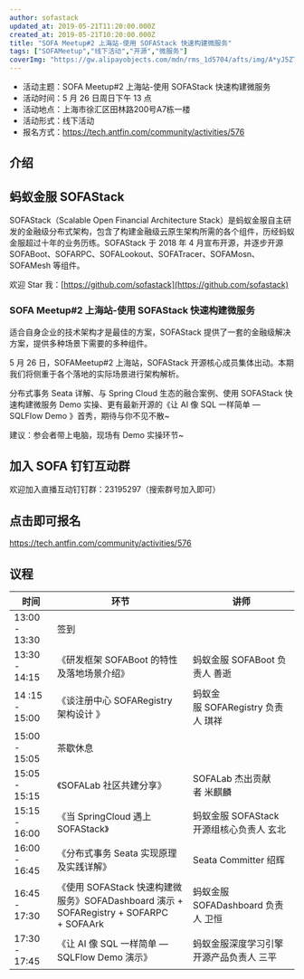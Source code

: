 ```yaml
---
author: sofastack
updated_at: 2019-05-21T11:20:00.000Z
created_at: 2019-05-21T10:20:00.000Z
title: "SOFA Meetup#2 上海站-使用 SOFAStack 快速构建微服务"
tags: ["SOFAMeetup","线下活动","开源","微服务"]
coverImg: "https://gw.alipayobjects.com/mdn/rms_1d5704/afts/img/A*yJ5ZTrqmIecAAAAAAAAAAABjARQnAQ"
---
```


- 活动主题：SOFA Meetup#2 上海站-使用 SOFAStack 快速构建微服务
- 活动时间：5 月 26 日周日下午 13 点
- 活动地点：上海市徐汇区田林路200号A7栋一楼
- 活动形式：线下活动
- 报名方式：<https://tech.antfin.com/community/activities/576>

## 介绍

## 蚂蚁金服 SOFAStack

SOFAStack（Scalable Open Financial Architecture Stack）是蚂蚁金服自主研发的金融级分布式架构，包含了构建金融级云原生架构所需的各个组件，历经蚂蚁金服超过十年的业务历练。SOFAStack 于 2018 年 4 月宣布开源，并逐步开源 SOFABoot、SOFARPC、SOFALookout、SOFATracer、SOFAMosn、SOFAMesh 等组件。

欢迎 Star 我：[https://github.com/sofastack](https://github.com/sofastack)

### SOFA Meetup#2 上海站-使用 SOFAStack 快速构建微服务

适合自身企业的技术架构才是最佳的方案，SOFAStack 提供了一套的金融级解决方案，提供多种场景下需要的多种组件。

5 月 26 日，SOFAMeetup#2 上海站，SOFAStack 开源核心成员集体出动。本期我们将侧重于各个落地的实际场景进行架构解析。

分布式事务 Seata 详解、与 Spring Cloud 生态的融合案例、使用 SOFAStack 快速构建微服务 Demo 实操、更有最新开源的《让 AI 像 SQL 一样简单 — SQLFlow Demo 》首秀，期待与你不见不散~

建议：参会者带上电脑，现场有 Demo 实操环节~

##  加入 SOFA 钉钉互动群 

欢迎加入直播互动钉钉群：23195297（搜索群号加入即可）

##  点击即可报名

<https://tech.antfin.com/community/activities/576>

## 议程

| 时间 | 环节 | 讲师 |
| --- | --- | --- |
| 13:00 - 13:30  | 签到 |  |
| 13:30 - 14:15 | 《研发框架 SOFABoot 的特性及落地场景介绍》 | 蚂蚁金服 SOFABoot 负责人 善逝 |
| 14 :15 - 15:00 | 《谈注册中心 SOFARegistry 架构设计 》 | 蚂蚁金服 SOFARegistry 负责人 琪祥 |
| 15:00 - 15:05 | 茶歇休息 |  |
| 15:05 - 15:15 | 《SOFALab 社区共建分享》 | SOFALab 杰出贡献者 米麒麟  |
| 15:15 - 16:00 | 《当 SpringCloud 遇上 SOFAStack》 | 蚂蚁金服 SOFAStack 开源组核心负责人 玄北 |
| 16:00 - 16:45  | 《分布式事务 Seata 实现原理及实践详解》 | Seata Committer 绍辉 |
| 16:45 - 17:30 | 《使用 SOFAStack 快速构建微服务》SOFADashboard 演示 + SOFARegistry + SOFARPC + SOFAArk | 蚂蚁金服 SOFADashboard 负责人 卫恒  |
| 17:30 - 17:45  | 《让 AI 像 SQL 一样简单 — SQLFlow Demo 演示》 | 蚂蚁金服深度学习引擎开源产品负责人 三平 |
